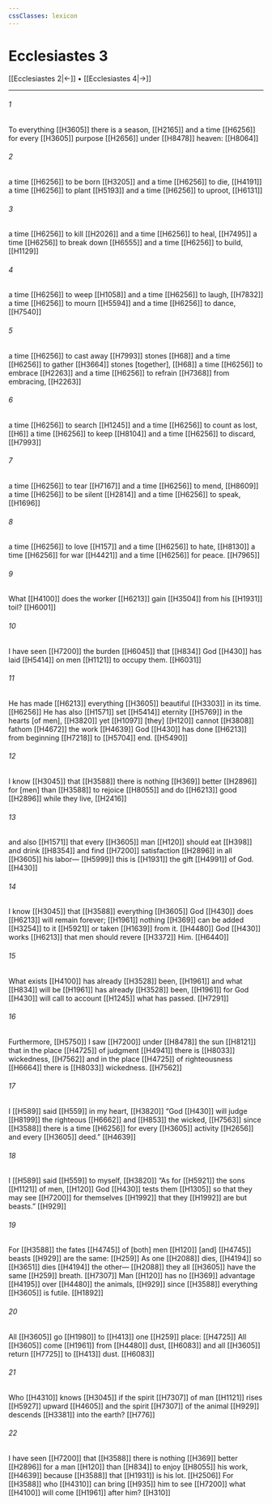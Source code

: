 ```yaml
---
cssClasses: lexicon
---
```


# Ecclesiastes 3

[[Ecclesiastes 2|←]] • [[Ecclesiastes 4|→]]

---

###### 1
To everything [[H3605]] there is a season, [[H2165]] and a time [[H6256]] for every [[H3605]] purpose [[H2656]] under [[H8478]] heaven: [[H8064]]

###### 2
a time [[H6256]] to be born [[H3205]] and a time [[H6256]] to die, [[H4191]] a time [[H6256]] to plant [[H5193]] and a time [[H6256]] to uproot, [[H6131]]

###### 3
a time [[H6256]] to kill [[H2026]] and a time [[H6256]] to heal, [[H7495]] a time [[H6256]] to break down [[H6555]] and a time [[H6256]] to build, [[H1129]]

###### 4
a time [[H6256]] to weep [[H1058]] and a time [[H6256]] to laugh, [[H7832]] a time [[H6256]] to mourn [[H5594]] and a time [[H6256]] to dance, [[H7540]]

###### 5
a time [[H6256]] to cast away [[H7993]] stones [[H68]] and a time [[H6256]] to gather [[H3664]] stones [together], [[H68]] a time [[H6256]] to embrace [[H2263]] and a time [[H6256]] to refrain [[H7368]] from embracing, [[H2263]]

###### 6
a time [[H6256]] to search [[H1245]] and a time [[H6256]] to count as lost, [[H6]] a time [[H6256]] to keep [[H8104]] and a time [[H6256]] to discard, [[H7993]]

###### 7
a time [[H6256]] to tear [[H7167]] and a time [[H6256]] to mend, [[H8609]] a time [[H6256]] to be silent [[H2814]] and a time [[H6256]] to speak, [[H1696]]

###### 8
a time [[H6256]] to love [[H157]] and a time [[H6256]] to hate, [[H8130]] a time [[H6256]] for war [[H4421]] and a time [[H6256]] for peace. [[H7965]]

###### 9
What [[H4100]] does the worker [[H6213]] gain [[H3504]] from his [[H1931]] toil? [[H6001]]

###### 10
I have seen [[H7200]] the burden [[H6045]] that [[H834]] God [[H430]] has laid [[H5414]] on men [[H1121]] to occupy them. [[H6031]]

###### 11
He has made [[H6213]] everything [[H3605]] beautiful [[H3303]] in its time. [[H6256]] He has also [[H1571]] set [[H5414]] eternity [[H5769]] in the hearts [of men], [[H3820]] yet [[H1097]] [they] [[H120]] cannot [[H3808]] fathom [[H4672]] the work [[H4639]] God [[H430]] has done [[H6213]] from beginning [[H7218]] to [[H5704]] end. [[H5490]]

###### 12
I know [[H3045]] that [[H3588]] there is nothing [[H369]] better [[H2896]] for [men] than [[H3588]] to rejoice [[H8055]] and do [[H6213]] good [[H2896]] while they live, [[H2416]]

###### 13
and also [[H1571]] that every [[H3605]] man [[H120]] should eat [[H398]] and drink [[H8354]] and find [[H7200]] satisfaction [[H2896]] in all [[H3605]] his labor— [[H5999]] this is [[H1931]] the gift [[H4991]] of God. [[H430]]

###### 14
I know [[H3045]] that [[H3588]] everything [[H3605]] God [[H430]] does [[H6213]] will remain forever; [[H1961]] nothing [[H369]] can be added [[H3254]] to it [[H5921]] or taken [[H1639]] from it. [[H4480]] God [[H430]] works [[H6213]] that men should revere [[H3372]] Him. [[H6440]]

###### 15
What exists [[H4100]] has already [[H3528]] been, [[H1961]] and what [[H834]] will be [[H1961]] has already [[H3528]] been, [[H1961]] for God [[H430]] will call to account [[H1245]] what has passed. [[H7291]]

###### 16
Furthermore, [[H5750]] I saw [[H7200]] under [[H8478]] the sun [[H8121]] that in the place [[H4725]] of judgment [[H4941]] there is [[H8033]] wickedness, [[H7562]] and in the place [[H4725]] of righteousness [[H6664]] there is [[H8033]] wickedness. [[H7562]]

###### 17
I [[H589]] said [[H559]] in my heart, [[H3820]] “God [[H430]] will judge [[H8199]] the righteous [[H6662]] and [[H853]] the wicked, [[H7563]] since [[H3588]] there is a time [[H6256]] for every [[H3605]] activity [[H2656]] and every [[H3605]] deed.” [[H4639]]

###### 18
I [[H589]] said [[H559]] to myself, [[H3820]] “As for [[H5921]] the sons [[H1121]] of men, [[H120]] God [[H430]] tests them [[H1305]] so that they may see [[H7200]] for themselves [[H1992]] that they [[H1992]] are but beasts.” [[H929]]

###### 19
For [[H3588]] the fates [[H4745]] of [both] men [[H120]] [and] [[H4745]] beasts [[H929]] are the same: [[H259]] As one [[H2088]] dies, [[H4194]] so [[H3651]] dies [[H4194]] the other— [[H2088]] they all [[H3605]] have the same [[H259]] breath. [[H7307]] Man [[H120]] has no [[H369]] advantage [[H4195]] over [[H4480]] the animals, [[H929]] since [[H3588]] everything [[H3605]] is futile. [[H1892]]

###### 20
All [[H3605]] go [[H1980]] to [[H413]] one [[H259]] place: [[H4725]] All [[H3605]] come [[H1961]] from [[H4480]] dust, [[H6083]] and all [[H3605]] return [[H7725]] to [[H413]] dust. [[H6083]]

###### 21
Who [[H4310]] knows [[H3045]] if the spirit [[H7307]] of man [[H1121]] rises [[H5927]] upward [[H4605]] and the spirit [[H7307]] of the animal [[H929]] descends [[H3381]] into the earth? [[H776]]

###### 22
I have seen [[H7200]] that [[H3588]] there is nothing [[H369]] better [[H2896]] for a man [[H120]] than [[H834]] to enjoy [[H8055]] his work, [[H4639]] because [[H3588]] that [[H1931]] is his lot. [[H2506]] For [[H3588]] who [[H4310]] can bring [[H935]] him to see [[H7200]] what [[H4100]] will come [[H1961]] after him? [[H310]]

